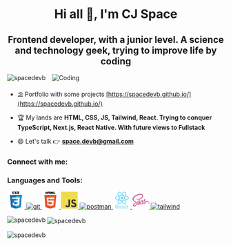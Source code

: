<h1 align="center">Hi all 👋, I'm CJ Space</h1>
<h2 align="center">Frontend developer, with a junior level. A science and technology geek, trying to improve life by coding</h2>
<img src="https://i.gifer.com/g2dm.gif" alt="Coding" width="400" align="right" />
<p align="left"> <img src="https://komarev.com/ghpvc/?username=spacedevb&label=Profile%20views&color=0e75b6&style=flat" alt="spacedevb" /> </p>

- ⛱️ Portfolio with some projects [https://spacedevb.github.io/](https://spacedevb.github.io/)

- 🏆 My lands are **HTML, CSS, JS, Tailwind, React. Trying to conquer TypeScript, Next.js, React Native. With future views to Fullstack**

- 😄 Let's talk 👉 **space.devb@gmail.com**

<h3 align="left">Connect with me:</h3>
<p align="left">
</p>

<h3 align="left">Languages and Tools:</h3>
<p align="left"> <a href="https://www.w3schools.com/css/" target="_blank" rel="noreferrer"> <img src="https://raw.githubusercontent.com/devicons/devicon/master/icons/css3/css3-original-wordmark.svg" alt="css3" width="40" height="40"/> </a> <a href="https://git-scm.com/" target="_blank" rel="noreferrer"> <img src="https://www.vectorlogo.zone/logos/git-scm/git-scm-icon.svg" alt="git" width="40" height="40"/> </a> <a href="https://www.w3.org/html/" target="_blank" rel="noreferrer"> <img src="https://raw.githubusercontent.com/devicons/devicon/master/icons/html5/html5-original-wordmark.svg" alt="html5" width="40" height="40"/> </a> <a href="https://developer.mozilla.org/en-US/docs/Web/JavaScript" target="_blank" rel="noreferrer"> <img src="https://raw.githubusercontent.com/devicons/devicon/master/icons/javascript/javascript-original.svg" alt="javascript" width="40" height="40"/> </a> <a href="https://postman.com" target="_blank" rel="noreferrer"> <img src="https://www.vectorlogo.zone/logos/getpostman/getpostman-icon.svg" alt="postman" width="40" height="40"/> </a> <a href="https://reactjs.org/" target="_blank" rel="noreferrer"> <img src="https://raw.githubusercontent.com/devicons/devicon/master/icons/react/react-original-wordmark.svg" alt="react" width="40" height="40"/> </a> <a href="https://sass-lang.com" target="_blank" rel="noreferrer"> <img src="https://raw.githubusercontent.com/devicons/devicon/master/icons/sass/sass-original.svg" alt="sass" width="40" height="40"/> </a> <a href="https://tailwindcss.com/" target="_blank" rel="noreferrer"> <img src="https://www.vectorlogo.zone/logos/tailwindcss/tailwindcss-icon.svg" alt="tailwind" width="40" height="40"/> </a> </p>

<p><img align="left" src="https://github-readme-stats.vercel.app/api/top-langs?username=spacedevb&show_icons=true&locale=en&layout=compact" alt="spacedevb" /></p>

<p>&nbsp;<img align="center" src="https://github-readme-stats.vercel.app/api?username=spacedevb&show_icons=true&locale=en" alt="spacedevb" /></p>

<p><img align="center" src="https://github-readme-streak-stats.herokuapp.com/?user=spacedevb&" alt="spacedevb" /></p>
